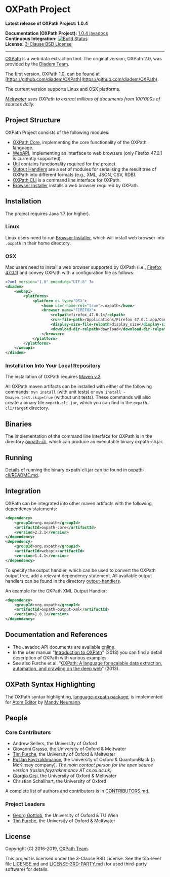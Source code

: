 # OXPath Project

**Latest release of OXPath Project: 1.0.4**<br />

**Documentation (OXPath Project):** [1.0.4 javadocs](https://oxpath.github.io/apidocs/oxpath/1.0.4/javadocs/index.html)<br />
**Continuous Integration:** [![Build Status](https://travis-ci.org/oxpath/oxpath.svg?branch=master)](https://travis-ci.org/oxpath/oxpath)<br />
**License:** [3-Clause BSD License](LICENSE.md)

-----------------------

[OXPath](https://github.com/oxpath/) is a web data extraction tool.
The original version, OXPath 2.0, was provided by the [Diadem Team](http://diadem.cs.ox.ac.uk/).

The first version, OXPath 1.0, can be found at [https://github.com/diadem/OXPath](https://github.com/diadem/OXPath).

The current version supports Linux and OSX platforms.

_[Meltwater](https://www.meltwater.com) uses OXPath to extract millions of documents from 100'000s of sources daily._

## Project Structure

OXPath Project consists of the following modules:
- [OXPath Core](oxpath-core), implementing the core functionality of the OXPath language.
- [WebAPI](webapi), implementing an interface to web browsers (only Firefox 47.0.1 is currently supported).
- [Util](util) contains functionality required for the project.
- [Output Handlers](output-handlers) are a set of modules for serialising the result tree of OXPath into different formats (e.g., XML, JSON, CSV, RDB).
- [OXPath CLI](oxpath-cli) is a command line interface for OXPath.
- [Browser Installer](browser-installer) installs a web browser required by OXPath.

## Installation

The project requires Java 1.7 (or higher).

### Linux
Linux users need to run [Browser Installer](browser-installer), which will install web browser into `.oxpath` in their home directory.

### OSX
Mac users need to install a web browser supported by OXPath (i.e., [Firefox 47.0.1](https://ftp.mozilla.org/pub/firefox/releases/47.0.1/mac/)) and convey OXPath with a configuration file as follows:
```xml
<?xml version="1.0" encoding="UTF-8" ?>
<diadem>
	<webapi>
		<platforms>
			<platform os-type="OSX">
				<home user-home-rel="true">.oxpath</home>
				<browser name="FIREFOX">
					<relpath>firefox_47.0.1</relpath>
					<run-file-path>/Applications/Firefox 47.0.1.app/Contents/MacOS/firefox</run-file-path>
					<display-size-file-relpath>display_size</display-size-file-relpath>
					<download-dir-relpath>download</download-dir-relpath>
				</browser>
			</platform>
		</platforms>
	</webapi>
</diadem>
```

### Installation Into Your Local Repository

The installation of OXPath requires [Maven v.3](https://maven.apache.org/).

All OXPath maven artifacts can be installed with either of the following commands:
`mvn install` (with unit tests) or `mvn install -Dmaven.test.skip=true` (without unit tests).
These commands will also create a binary file `oxpath-cli.jar`, which you can find in the `oxpath-cli/target` directory.

## Binaries

The implementation of the command line interface for OXPath is in the directory [oxpath-cli](oxpath-cli), which can produce an executable binary oxpath-cli.jar.

## Running

Details of running the binary oxpath-cli.jar can be found in [oxpath-cli/README.md](oxpath-cli/README.md).

## Integration

OXPath can be integrated into other maven artifacts with the following dependency statements:
```xml
<dependency>
	<groupId>org.oxpath</groupId>
	<artifactId>oxpath-core</artifactId>
	<version>2.2.1</version>
</dependency>
<dependency>
	<groupId>org.oxpath</groupId>
	<artifactId>webapi</artifactId>
	<version>1.4.1</version>
</dependency>
```

To specify the output handler, which can be used to convert the OXPath output tree, add a relevant dependency statement. All available output handlers can be found in the directory [output-handlers](output-handlers).

An example for the OXPath XML Output Handler:
```xml
<dependency>
	<groupId>org.oxpath</groupId>
	<artifactId>oxpath-output-xml</artifactId>
	<version>1.0.1</version>
</dependency>
```

## Documentation and References

* The Javadoc API documents are available [online](https://oxpath.github.io/api-docs/oxpath-project/1.0.4/javadocs/index.html).
* In the user manual "[Introduction to OXPath](https://arxiv.org/abs/1806.10899)" (2018) you can find a detail description of OXPath with various examples.
* See also Furche et al. "[OXPath: A language for scalable data extraction, automation, and crawling on the deep web](https://dl.acm.org/doi/10.1007/s00778-012-0286-6)" (2013).

## OXPath Syntax Highlighting

The OXPath syntax highlighting, [language-oxpath package](https://github.com/neumannm/language-oxpath), is implemented for [Atom Editor](https://atom.io/) by [Mandy Neumann](https://ir.web.th-koeln.de/people/mandy-neumann/).

## People

### Core Contributors

 * Andrew Sellers, the University of Oxford
 * [Giovanni Grasso](http://www.giovannigrasso.it), the University of Oxford & Meltwater
 * [Tim Furche](http://furche.net/), the University of Oxford & Meltwater
 * [Ruslan Fayzrakhmanov](https://www.cs.ox.ac.uk/people/ruslan.fayzrakhmanov/), the University of Oxford & QuantumBlack (a McKinsey company). _The main contact person for the open source version (ruslan.fayzrakhmanov AT cs.ox.ac.uk)_
 * [Giorgio Orsi](http://orsigiorgio.net), the University of Oxford & Meltwater
 * Christian Schallhart, the University of Oxford

A complete list of authors and contributors is in [CONTRIBUTORS.md](CONTRIBUTORS.md).

### Project Leaders
 * [Georg Gottlob](https://www.dbai.tuwien.ac.at/staff/gottlob/), the University of Oxford & TU Wien
 * [Tim Furche](http://furche.net/), the University of Oxford & Meltwater

## License

Copyright (C) 2016-2019, [OXPath Team](https://github.com/oxpath/).

This project is licensed under the 3-Clause BSD License.
See the top-level file [LICENSE.md](LICENSE.md) and [LICENSE-3RD-PARTY.md](LICENSE-3RD-PARTY.md) (for used third-party software) for details.
